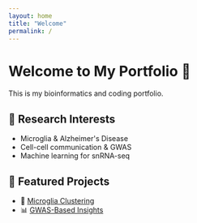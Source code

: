 ```yaml
---
layout: home
title: "Welcome"
permalink: /
---
```


# Welcome to My Portfolio 🚀

This is my bioinformatics and coding portfolio.

## 🔬 Research Interests
- Microglia & Alzheimer's Disease  
- Cell-cell communication & GWAS  
- Machine learning for snRNA-seq  

## 🚀 Featured Projects
- 🧬 [Microglia Clustering](projects/)
- 📊 [GWAS-Based Insights](projects/)
